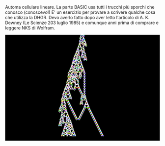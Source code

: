 Automa cellulare lineare. La parte BASIC usa tutti i trucchi più sporchi che conosco (conoscevo!)
E' un esercizio per provare a scrivere qualche cosa che utilizza la DHGR.
Devo averlo fatto dopo aver letto l'articolo di A. K. Dewney (Le Scienze 203 luglio 1985) e comunque anni prima
di comprare e leggere NKS di Wolfram.

![Automa](https://github.com/MarcoVerpelli/Sorgenti-Apple-II/blob/master/Assembly/Automa/Automa.png)
